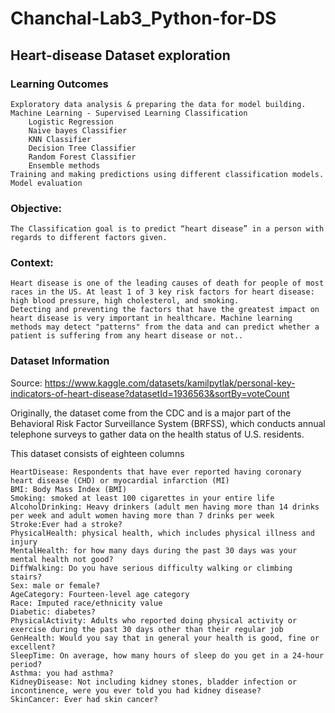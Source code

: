 # Chanchal-Lab3_Python-for-DS
## Heart-disease Dataset exploration
### Learning Outcomes

    Exploratory data analysis & preparing the data for model building.
    Machine Learning - Supervised Learning Classification
        Logistic Regression
        Naive bayes Classifier
        KNN Classifier
        Decision Tree Classifier
        Random Forest Classifier
        Ensemble methods
    Training and making predictions using different classification models.
    Model evaluation

### Objective:

    The Classification goal is to predict “heart disease” in a person with regards to different factors given.

### Context:

    Heart disease is one of the leading causes of death for people of most races in the US. At least 1 of 3 key risk factors for heart disease: high blood pressure, high cholesterol, and smoking.
    Detecting and preventing the factors that have the greatest impact on heart disease is very important in healthcare. Machine learning methods may detect "patterns" from the data and can predict whether a patient is suffering from any heart disease or not..

### Dataset Information
Source: https://www.kaggle.com/datasets/kamilpytlak/personal-key-indicators-of-heart-disease?datasetId=1936563&sortBy=voteCount

Originally, the dataset come from the CDC and is a major part of the Behavioral Risk Factor Surveillance System (BRFSS), which conducts annual telephone surveys to gather data on the health status of U.S. residents.

This dataset consists of eighteen columns

    HeartDisease: Respondents that have ever reported having coronary heart disease (CHD) or myocardial infarction (MI)
    BMI: Body Mass Index (BMI)
    Smoking: smoked at least 100 cigarettes in your entire life
    AlcoholDrinking: Heavy drinkers (adult men having more than 14 drinks per week and adult women having more than 7 drinks per week
    Stroke:Ever had a stroke?
    PhysicalHealth: physical health, which includes physical illness and injury
    MentalHealth: for how many days during the past 30 days was your mental health not good?
    DiffWalking: Do you have serious difficulty walking or climbing stairs?
    Sex: male or female?
    AgeCategory: Fourteen-level age category
    Race: Imputed race/ethnicity value
    Diabetic: diabetes?
    PhysicalActivity: Adults who reported doing physical activity or exercise during the past 30 days other than their regular job
    GenHealth: Would you say that in general your health is good, fine or excellent?
    SleepTime: On average, how many hours of sleep do you get in a 24-hour period?
    Asthma: you had asthma?
    KidneyDisease: Not including kidney stones, bladder infection or incontinence, were you ever told you had kidney disease?
    SkinCancer: Ever had skin cancer?

